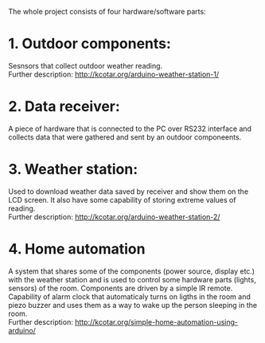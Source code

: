 The whole project consists of four hardware/software parts:

# 1. Outdoor components:
Sesnsors that collect outdoor weather reading.<br />
Further description: http://kcotar.org/arduino-weather-station-1/

# 2. Data receiver:
A piece of hardware that is connected to the PC over RS232 interface and collects data that were gathered and sent by an outdoor componeents.

# 3. Weather station:
Used to download weather data saved by receiver and show them on the LCD screen. It also have some capability of storing extreme values of reading.<br />
Further description: http://kcotar.org/arduino-weather-station-2/

# 4. Home automation
A system that shares some of the components (power source, display etc.) with the weather station and is used to control some hardware parts (lights, sensors) of the room. Components are driven by a simple IR remote. Capability of alarm clock that automaticaly turns on ligths in the room and piezo buzzer and uses them as a way to wake up the person sleeping in the room.<br />
Further description: http://kcotar.org/simple-home-automation-using-arduino/
